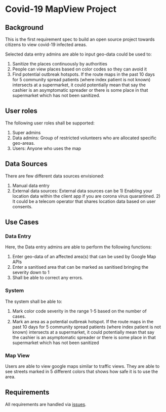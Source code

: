 # Covid-19 MapView Project



## Background
This is the first requirement spec to build an open source project towards citizens to view covid-19 infected areas. 

Selected data entry admins are able to input geo-data could be used to:
1. Sanitize the places continuously by authorities
2. People can view places based on color codes so they can avoid it
3. Find potential outbreak hotspots. If the route maps in the past 10 days for 5 community spread patients (where index patient is not known) intersects at a supermarket, it could potentially mean that say the cashier is an asymptomatic spreader or there is some place in that supermarket which has not been sanitized.

## User roles
The following user roles shall be supported:
1. Super admins 
2. Data admins: Group of restricted volunteers who are allocated specific geo-areas. 
3. Users: Anyone who uses the map

## Data Sources
There are few different data sources envisioned:
1. Manual data entry
2. External data sources: External data sources can be 1) Enabling your location data within the client app if you are corona virus quarantined. 2) It could be a telecom operator that shares location data based on user consents. 

## Use Cases
### Data Entry
Here, the Data entry admins are able to perform the following functions: 
1. Enter geo-data of an affected area(s) that can be used by Google Map APIs
2. Enter a sanitised area that can be marked as sanitised bringing the severity down to 1
3. Shall be able to correct any errors. 

### System 
The system shall be able to:

1. Mark color code severity in the range 1-5 based on the number of cases.
2. Mark an area as a potential outbreak hotspot. If the route maps in the past 10 days for 5 community spread patients (where index patient is not known) intersects at a supermarket, it could potentially mean that say the cashier is an asymptomatic spreader or there is some place in that supermarket which has not been sanitized

### Map View
Users are able to view google maps similar to traffic views. They are able to see streets marked in 5 different colors that shows how safe it is to use the area. 

## Requirements
All requirements are handled via [issues](https://github.com/covid-19-mapview/docs/issues).


